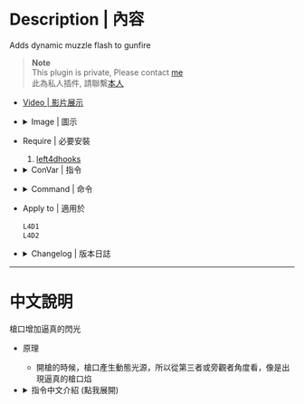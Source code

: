 # Description | 內容
Adds dynamic muzzle flash to gunfire

> __Note__ <br/>
This plugin is private, Please contact [me](https://github.com/fbef0102/Game-Private_Plugin#私人插件列表-private-plugins-list)<br/>
此為私人插件, 請聯繫[本人](https://github.com/fbef0102/Game-Private_Plugin#私人插件列表-private-plugins-list)

* [Video | 影片展示](https://youtu.be/wlI10amIbW4)

* <details><summary>Image | 圖示</summary>

	* Pistol Muzzle Flash
		> 手槍逼真光源
		<br/>![l4d_dynamic_muzzle_flash_1](image/l4d_dynamic_muzzle_flash_1.jpg)
	* M60 Muzzle Flash
		> M60槍口逼真光源
		<br/>![l4d_dynamic_muzzle_flash_2](image/l4d_dynamic_muzzle_flash_2.jpg)
</details>

* Require | 必要安裝
	1. [left4dhooks](https://forums.alliedmods.net/showthread.php?t=321696)

* <details><summary>ConVar | 指令</summary>

	* cfg/sourcemod/l4d_dynamic_muzzle_flash.cfg
		```php
		// 0=Plugin off, 1=Plugin on.
		l4d_dynamic_muzzle_flash_allow "1"

		// Turn on the plugin in these game modes, separate by commas (no spaces). (Empty = all).
		l4d_dynamic_muzzle_flash_modes ""

		// Turn off the plugin in these game modes, separate by commas (no spaces). (Empty = none).
		l4d_dynamic_muzzle_flash_modes_off ""

		// Turn on the plugin in these game modes. 0=All, 1=Coop, 2=Survival, 4=Versus, 8=Scavenge. Add numbers together.
		l4d_dynamic_muzzle_flash_modes_tog "0"

		// 0=No, 1=Allow bots to have dynamic lights.
		l4d_dynamic_muzzle_bots "0"

		// Brightness of the light. [1-255]
		l4d_dynamic_muzzle_flash_bright "255.0"

		// The light color. Three values between 0-255 separated by spaces. RGB Color255 - Red Green Blue.
		l4d_dynamic_muzzle_flash_color "250 150 30"

		// Distance the light shines before not lighting up.
		l4d_dynamic_muzzle_flash_distance "30"

		// 0=Show the dynamic light to all players. 1=Hide the dynamic light so only other players can see it. 2=Only show to the owner.
		l4d_dynamic_muzzle_flash_hide "0"

		// 0=Trace directly to where they are aiming. 1=Trace hull to detect nearby entities.
		l4d_dynamic_muzzle_flash_hull "1"

		// The light will disappear after this many seconds.
		l4d_dynamic_muzzle_flash_time "0.1"

		// 0=Off. Probability to change the brightness of the light. [1-100]
		l4d_dynamic_muzzle_flash_Chance "50"

		// The maximum brightness of the light when the brightness is changed. [1-255]
		l4d_dynamic_muzzle_flash_bright_max "200"

		// The minimum brightness of the light when the brightness is changed. [1-255]
		l4d_dynamic_muzzle_flash_bright_min "127"

		// Empty string to allow all. Allow these weapon IDs being used in this plugin, separate by commas (no spaces). See plugin source code for more details.
		l4d_dynamic_muzzle_flash_weapons "1,2,3,4,5,6,7,8,9,10,11,12,13,14,15,16,17,18,19"
		```
</details>

* <details><summary>Command | 命令</summary>
	
	None
</details>

* Apply to | 適用於
	```
	L4D1
	L4D2
	```

* <details><summary>Changelog | 版本日誌</summary>

	```php
	//sereky @ 2012
	//Harry @ 2022
	```
	* v1.0h (2022-11-17)
		* Remake code.
		* Add convars to allow specified weapons
		* Probability to change the brightness of the light

	* 1.0
		* [Fork of sereky's Dynamic Muzzle Flash](https://forums.alliedmods.net/showpost.php?p=1765869&postcount=6)
</details>

- - - -
# 中文說明
槍口增加逼真的閃光

* 原理
	* 開槍的時候，槍口產生動態光源，所以從第三者或旁觀者角度看，像是出現逼真的槍口焰

* <details><summary>指令中文介紹 (點我展開)</summary>

	* cfg/sourcemod/l4d_dynamic_muzzle_flash.cfg
		```php
		// 0=關閉插件, 1=啟動插件
		l4d_dynamic_muzzle_flash_allow "1"

		// 什麼模式下啟動此插件, 逗號區隔 (無空白). (留白 = 所有模式)
		l4d_dynamic_muzzle_flash_modes ""

		// 什麼模式下關閉此插件, 逗號區隔 (無空白). (留白 = 無)
		l4d_dynamic_muzzle_flash_modes_off ""

		// 什麼模式下啟動此插件. 0=所有模式, 1=戰役, 2=生存, 4=對抗, 8=清道夫. 請將數字相加起來
		l4d_dynamic_muzzle_flash_modes_tog "0"

		// 為1時，允許Bots開槍也有動態光源
		l4d_dynamic_muzzle_bots "0"

		// 動態光源的亮度 [1-255]
		l4d_dynamic_muzzle_flash_bright "255.0"

		// 動態光源的顏色，填入RGB三色 (三個數值介於0~255，需要空格)
		l4d_dynamic_muzzle_flash_color "250 150 30"

		// 動態光源的亮度範圍
		l4d_dynamic_muzzle_flash_distance "30"

		// 0=所有玩家看得到動態光源. 1=自己看不到自己開槍的動態光源，但別人都能看到. 2=只有自己能看到自己開槍的動態光源
		l4d_dynamic_muzzle_flash_hide "0"

		// 0=準心指到哪就到哪發出動態光源. 1=偵測玩家準心附近的物件給予良好的動態光源效果
		l4d_dynamic_muzzle_flash_hull "1"

		// 開槍時，動態光源只會出現0.1秒
		l4d_dynamic_muzzle_flash_time "0.1"

		// 有一定的機率隨機改變動態光源的亮度 [1-100] (0=關閉這項功能)
		l4d_dynamic_muzzle_flash_Chance "50"

		// 隨機改變動態光源的最小亮度 [1-255]
		l4d_dynamic_muzzle_flash_bright_max "200"

		// 隨機改變動態光源的最大亮度 [1-255]
		l4d_dynamic_muzzle_flash_bright_min "127"

		// 空=允許全武器. 填入武器的ID，只允許這些武器可以開槍發出動態光源, 逗號分隔（不須空格）. 請打開源碼查看武器的ID列表
		l4d_dynamic_muzzle_flash_weapons "1,2,3,4,5,6,7,8,9,10,11,12,13,14,15,16,17,18,19"
		```
</details>
